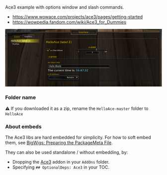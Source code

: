 Ace3 example with options window and slash commands.
- https://www.wowace.com/projects/ace3/pages/getting-started
- https://wowpedia.fandom.com/wiki/Ace3_for_Dummies

![](https://github.com/ketho-wow/HelloAce/raw/master/preview.png)

### Folder name
⚠️ If you downloaded it as a zip, rename the `HelloAce-master` folder to `HelloAce`

### About embeds
The Ace3 libs are hard embedded for simplicity. For how to soft embed them, see [BigWigs: Preparing the PackageMeta File](https://github.com/BigWigsMods/packager/wiki/Preparing-the-PackageMeta-File).

They can also be used standalone / without embedding, by:
* Dropping the [Ace3](https://www.wowace.com/projects/ace3) addon in your `AddOns` folder.
* Specifying `## OptionalDeps: Ace3` in your TOC.
